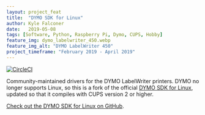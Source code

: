 ```yaml
---
layout: project_feat
title:  "DYMO SDK for Linux"
author: Kyle Falconer
date:   2019-05-08
tags: [Software, Python, Raspberry Pi, Dymo, CUPS, Hobby]
feature_img: dymo_labelwriter_450.webp
feature_img_alt: "DYMO LabelWriter 450"
project_timeframe: "February 2019 - April 2019"
---
```



[![CircleCI](https://circleci.com/gh/Kyle-Falconer/DYMO-SDK-for-Linux/tree/master.svg?style=svg)](https://circleci.com/gh/Kyle-Falconer/DYMO-SDK-for-Linux/tree/master)

Community-maintained drivers for the DYMO LabelWriter printers. DYMO no longer supports Linux, so this is a fork of the official [DYMO SDK for Linux](http://www.dymo.com/en-US/dymo-label-sdk-and-cups-drivers-for-linux-dymo-label-sdk-cups-linux-p--1), updated so that it compiles with CUPS version 2 or higher.


[Check out the DYMO SDK for Linux on GitHub](https://github.com/Kyle-Falconer/DYMO-SDK-for-Linux).